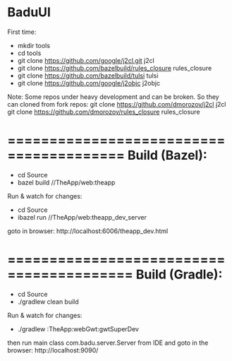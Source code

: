 # BaduUI

First time:
- mkdir tools
- cd tools
- git clone https://github.com/google/j2cl.git j2cl
- git clone https://github.com/bazelbuild/rules_closure rules_closure 
- git clone https://github.com/bazelbuild/tulsi tulsi
- git clone https://github.com/google/j2objc j2objc

Note: Some repos under heavy development and can be broken. So they can cloned from fork repos:
git clone https://github.com/dmorozov/j2cl j2cl
git clone https://github.com/dmorozov/rules_closure rules_closure

========================================
Build (Bazel):
===============
- cd Source
- bazel build //TheApp/web:theapp

Run & watch for changes:
- cd Source
- ibazel run //TheApp/web:theapp_dev_server

goto in browser:
http://localhost:6006/theapp_dev.html

=========================================
Build (Gradle):
================
- cd Source
- ./gradlew clean build

Run & watch for changes:
- ./gradlew :TheApp:webGwt:gwtSuperDev

then run main class com.badu.server.Server from IDE 
and goto in the browser:
http://localhost:9090/

